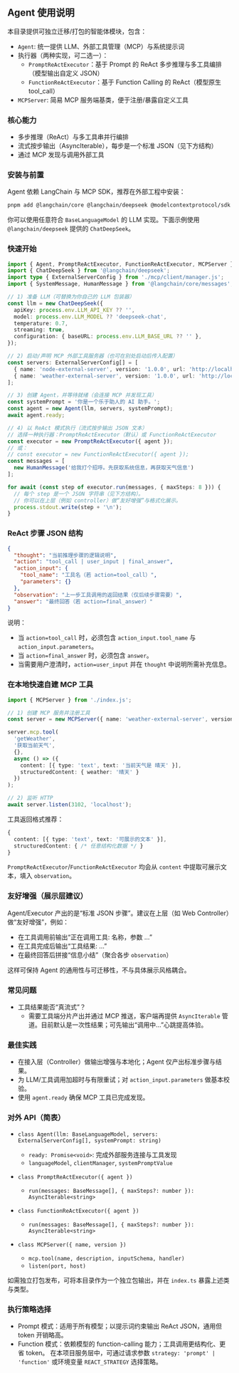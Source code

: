 ## Agent 使用说明

本目录提供可独立迁移/打包的智能体模块，包含：
- `Agent`: 统一提供 LLM、外部工具管理（MCP）与系统提示词
- 执行器（两种实现，可二选一）：
  - `PromptReActExecutor`：基于 Prompt 的 ReAct 多步推理与多工具编排（模型输出自定义 JSON）
  - `FunctionReActExecutor`：基于 Function Calling 的 ReAct（模型原生 tool_call）
- `MCPServer`: 简易 MCP 服务端基类，便于注册/暴露自定义工具

### 核心能力
- 多步推理（ReAct）与多工具串并行编排
- 流式按步输出（AsyncIterable<string>），每步是一个标准 JSON（见下方结构）
- 通过 MCP 发现与调用外部工具

### 安装与前置
Agent 依赖 LangChain 与 MCP SDK，推荐在外部工程中安装：

```bash
pnpm add @langchain/core @langchain/deepseek @modelcontextprotocol/sdk
```

你可以使用任意符合 `BaseLanguageModel` 的 LLM 实现。下面示例使用 `@langchain/deepseek` 提供的 `ChatDeepSeek`。

### 快速开始

```ts
import { Agent, PromptReActExecutor, FunctionReActExecutor, MCPServer } from './index.js';
import { ChatDeepSeek } from '@langchain/deepseek';
import type { ExternalServerConfig } from './mcp/client/manager.js';
import { SystemMessage, HumanMessage } from '@langchain/core/messages';

// 1) 准备 LLM（可替换为你自己的 LLM 包装器）
const llm = new ChatDeepSeek({
  apiKey: process.env.LLM_API_KEY ?? '',
  model: process.env.LLM_MODEL ?? 'deepseek-chat',
  temperature: 0.7,
  streaming: true,
  configuration: { baseURL: process.env.LLM_BASE_URL ?? '' },
});

// 2) 启动/声明 MCP 外部工具服务器（也可在别处启动后传入配置）
const servers: ExternalServerConfig[] = [
  { name: 'node-external-server', version: '1.0.0', url: 'http://localhost:3101/mcp' },
  { name: 'weather-external-server', version: '1.0.0', url: 'http://localhost:3102/mcp' },
];

// 3) 创建 Agent，并等待就绪（会连接 MCP 并发现工具）
const systemPrompt = '你是一个乐于助人的 AI 助手。';
const agent = new Agent(llm, servers, systemPrompt);
await agent.ready;

// 4) 以 ReAct 模式执行（流式按步输出 JSON 文本）
// 选择一种执行器：PromptReActExecutor（默认）或 FunctionReActExecutor
const executor = new PromptReActExecutor({ agent });
// 或：
// const executor = new FunctionReActExecutor({ agent });
const messages = [
  new HumanMessage('给我打个招呼。先获取系统信息，再获取天气信息')
];

for await (const step of executor.run(messages, { maxSteps: 8 })) {
  // 每个 step 是一个 JSON 字符串（见下方结构）。
  // 你可以在上层（例如 controller）做“友好增强”与格式化展示。
  process.stdout.write(step + '\n');
}
```

### ReAct 步骤 JSON 结构

```json
{
  "thought": "当前推理步骤的逻辑说明",
  "action": "tool_call | user_input | final_answer",
  "action_input": {
    "tool_name": "工具名（若 action=tool_call）",
    "parameters": {}
  },
  "observation": "上一步工具调用的返回结果（仅后续步骤需要）",
  "answer": "最终回答（若 action=final_answer）"
}
```

说明：
- 当 `action=tool_call` 时，必须包含 `action_input.tool_name` 与 `action_input.parameters`。
- 当 `action=final_answer` 时，必须包含 `answer`。
- 当需要用户澄清时，`action=user_input` 并在 `thought` 中说明所需补充信息。

### 在本地快速自建 MCP 工具

```ts
import { MCPServer } from './index.js';

// 1) 创建 MCP 服务并注册工具
const server = new MCPServer({ name: 'weather-external-server', version: '1.0.0' });

server.mcp.tool(
  'getWeather',
  '获取当前天气',
  {},
  async () => ({
    content: [{ type: 'text', text: '当前天气是 晴天' }],
    structuredContent: { weather: '晴天' }
  })
);

// 2) 监听 HTTP
await server.listen(3102, 'localhost');
```

工具返回格式推荐：

```ts
{
  content: [{ type: 'text', text: '可展示的文本' }],
  structuredContent: { /* 任意结构化数据 */ }
}
```

`PromptReActExecutor`/`FunctionReActExecutor` 均会从 `content` 中提取可展示文本，填入 `observation`。

### 友好增强（展示层建议）
Agent/Executor 产出的是“标准 JSON 步骤”。建议在上层（如 Web Controller）做“友好增强”，例如：
- 在工具调用前输出“正在调用工具: 名称，参数 …”
- 在工具完成后输出“工具结果: …”
- 在最终回答后拼接“信息小结”（聚合各步 `observation`）

这样可保持 Agent 的通用性与可迁移性，不与具体展示风格耦合。

### 常见问题

- 工具结果能否“真流式”？
  - 需要工具端分片产出并通过 MCP 推送，客户端再提供 `AsyncIterable` 管道。目前默认是一次性结果；可先输出“调用中…”心跳提高体验。

### 最佳实践
- 在接入层（Controller）做输出增强与本地化；Agent 仅产出标准步骤与结果。
- 为 LLM/工具调用加超时与有限重试；对 `action_input.parameters` 做基本校验。
- 使用 `agent.ready` 确保 MCP 工具已完成发现。



### 对外 API（简表）
- `class Agent(llm: BaseLanguageModel, servers: ExternalServerConfig[], systemPrompt: string)`
  - `ready: Promise<void>`: 完成外部服务连接与工具发现
  - `languageModel`, `clientManager`, `systemPromptValue`

- `class PromptReActExecutor({ agent })`
  - `run(messages: BaseMessage[], { maxSteps?: number }): AsyncIterable<string>`
- `class FunctionReActExecutor({ agent })`
  - `run(messages: BaseMessage[], { maxSteps?: number }): AsyncIterable<string>`

- `class MCPServer({ name, version })`
  - `mcp.tool(name, description, inputSchema, handler)`
  - `listen(port, host)`

如需独立打包发布，可将本目录作为一个独立包输出，并在 `index.ts` 暴露上述类与类型。

### 执行策略选择
- Prompt 模式：适用于所有模型；以提示词约束输出 ReAct JSON，通用但 token 开销略高。
- Function 模式：依赖模型的 function-calling 能力；工具调用更结构化、更省 token。
在本项目服务层中，可通过请求参数 `strategy: 'prompt' | 'function'` 或环境变量 `REACT_STRATEGY` 选择策略。


